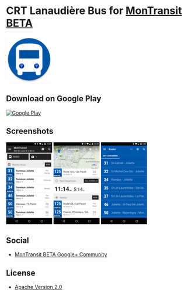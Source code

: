 # CRT Lanaudière Bus for [MonTransit BETA](https://github.com/mtransitapps/mtransit-for-android)

<img width="25%" height="25%" src="https://raw.githubusercontent.com/mtransitapps/ca-lanaudiere-crtl-bus-android/master/pub/hi-res-app-icon.png"/>

## Download on Google Play

[![Google Play](https://developer.android.com/images/brand/en_app_rgb_wo_60.png)](https://play.google.com/store/apps/details?id=org.mtransit.android.ca_lanaudiere_crtl_bus)

## Screenshots

<img width="25%" height="25%" src="https://raw.githubusercontent.com/mtransitapps/ca-lanaudiere-crtl-bus-android/master/pub/screenshot-phone-1.png"/>
<img width="25%" height="25%" src="https://raw.githubusercontent.com/mtransitapps/ca-lanaudiere-crtl-bus-android/master/pub/screenshot-phone-2.png"/>
<img width="25%" height="25%" src="https://raw.githubusercontent.com/mtransitapps/ca-lanaudiere-crtl-bus-android/master/pub/screenshot-phone-3.png"/>

## Social

* [MonTransit BETA Google+ Community](https://plus.google.com/communities/111796337224469270605)

## License

* [Apache Version 2.0](http://www.apache.org/licenses/LICENSE-2.0.html)
